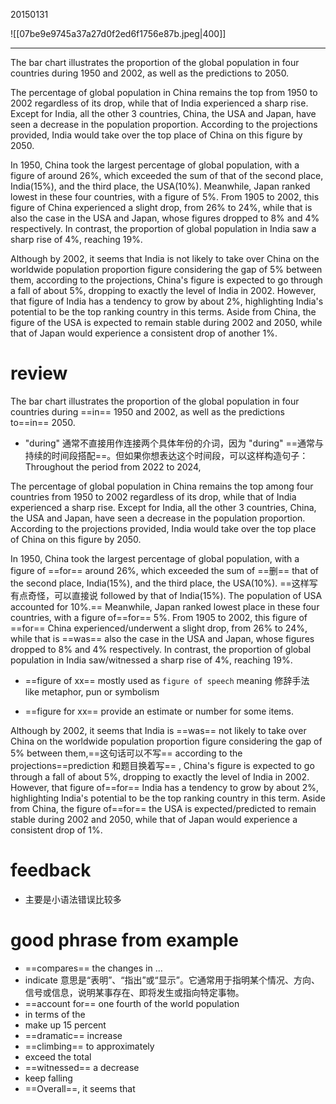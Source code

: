20150131

![[07be9e9745a37a27d0f2ed6f1756e87b.jpeg|400]]

---

The bar chart illustrates the proportion of the global population in four countries during 1950 and 2002, as well as the predictions to 2050.

The percentage of global population in China remains the top from 1950 to 2002 regardless of its drop, while that of India experienced a sharp rise. Except for India, all the other 3 countries, China, the USA and Japan, have seen a decrease in the population proportion. According to the projections provided, India would take over the top place of China on this figure by 2050.

In 1950, China took the largest percentage of global population, with a figure of around 26%, which exceeded the sum of that of the second place, India(15%), and the third place, the USA(10%). Meanwhile, Japan ranked lowest in these four countries, with a figure of 5%. From 1905 to 2002, this figure of China experienced a slight drop, from 26% to 24%, while that is also the case in the USA and Japan, whose figures dropped to 8% and 4% respectively. In contrast, the proportion of global population in India saw a sharp rise of 4%, reaching 19%.

Although by 2002, it seems that India is not likely to take over China on the worldwide population proportion figure considering the gap of 5% between them, according to the projections, China's figure is expected to go through a fall of about 5%, dropping to exactly the level of India in 2002. However, that figure of India has a tendency to grow by about 2%, highlighting India's potential to be the top ranking country in this terms. Aside from China, the figure of the USA is expected to remain stable during 2002 and 2050, while that of Japan would experience a consistent drop of another 1%.

# review

The bar chart illustrates the proportion of the global population in four countries during ==in== 1950 and 2002, as well as the predictions to==in== 2050.

- "during" 通常不直接用作连接两个具体年份的介词，因为 "during" ==通常与持续的时间段搭配==。但如果你想表达这个时间段，可以这样构造句子：Throughout the period from 2022 to 2024,

The percentage of global population in China remains the top among four countries from 1950 to 2002 regardless of its drop, while that of India experienced a sharp rise. Except for India, all the other 3 countries, China, the USA and Japan, have seen a decrease in the population proportion. According to the projections provided, India would take over the top place of China on this figure by 2050.

In 1950, China took the largest percentage of global population, with a figure of ==for== around 26%, which exceeded the sum of ==删== that of the second place, India(15%), and the third place, the USA(10%). ==这样写有点奇怪，可以直接说 followed by that of India(15%). The population of USA accounted for 10%.== Meanwhile, Japan ranked lowest place in these four countries, with a figure of==for== 5%. From 1905 to 2002, this figure of ==for== China experienced/underwent a slight drop, from 26% to 24%, while that is ==was== also the case in the USA and Japan, whose figures dropped to 8% and 4% respectively. In contrast, the proportion of global population in India saw/witnessed a sharp rise of 4%, reaching 19%.

- ==figure of xx== mostly used as `figure of speech` meaning 修辞手法 like metaphor, pun or symbolism

- ==figure for xx== provide an estimate or number for some items.

Although by 2002, it seems that India is ==was== not likely to take over China on the worldwide population proportion figure considering the gap of 5% between them,==这句话可以不写== according to the projections==prediction 和题目换着写== , China's figure is expected to go through a fall of about 5%, dropping to exactly the level of India in 2002. However, that figure of==for== India has a tendency to grow by about 2%, highlighting India's potential to be the top ranking country in this term. Aside from China, the figure of==for== the USA is expected/predicted to remain stable during 2002 and 2050, while that of Japan would experience a consistent drop of 1%.

# feedback

- 主要是小语法错误比较多

# good phrase from example

- ==compares== the changes in ...
- indicate 意思是“表明”、“指出”或“显示”。它通常用于指明某个情况、方向、信号或信息，说明某事存在、即将发生或指向特定事物。
- ==account for== one fourth of the world population
- in terms of the
- make up 15 percent
- ==dramatic== increase
- ==climbing== to approximately
- exceed the total
- ==witnessed== a decrease
- keep falling
- ==Overall==, it seems that
